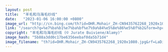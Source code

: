```yaml
---
layout: post
title:  "羊毛和马海毛纱线"
date:   "2023-01-06 16:00:00 +0800"
image_url: "http://cn.bing.com/th?id=OHR.Mohair_ZH-CN9435762268_1920x1080.jpg&rf=LaDigue_1920x1080.jpg&pid=hp"
link: "/search?q=%e7%ba%b1%e7%ba%bf%e7%9a%84%e5%8e%86%e5%8f%b2&form=hpcapt&mkt=zh-cn"
copyright: "羊毛和马海毛纱线 (© Jurate Buiviene/Alamy)"
image_hash: "5b88a3dd0c17be6356eebaf0da5b71d4"
image_filename: "th?id=OHR.Mohair_ZH-CN9435762268_1920x1080.jpg&rf=LaDigue_1920x1080.jpg&pid=hp"
---
```

